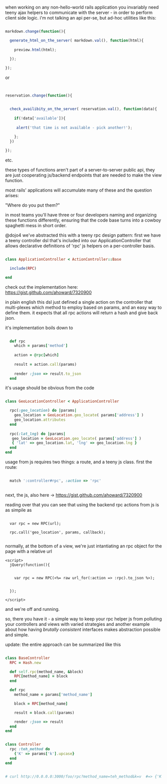 when working on any non-hello-world rails application you invariably need teeny ajax helpers to communicate with the server - in order to perform client side logic.  i'm not talking an api per-se, but ad-hoc utilities like this:


```javascript

markdown.change(function(){

  generate_html_on_the_server( markdown.val(), function(html){
  
    preview.html(html);
  
  });

});

```

or


```javascript


reservation.change(function(){


  check_availibity_on_the_server( reservation.val(), function(data){
  
    if(!data['available']){
     
     alert('that time is not available - pick another!');
     
    };
  })

});


```

etc.


these types of functions aren't part of a server-to-server public api, they are just cooperating js/backend endpoints that are needed to make the view function.

most rails' applications will accumulate many of these and the question arises:

  "Where do you put them?"
  
in most teams you'll have three or four developers naming and organizing these functions differently, ensuring that the code base turns into a cowboy spaghetti mess in short order.

@dojo4 we've abstracted this with a teeny rpc design pattern:  first we have a teeny controller dsl that's included into our ApplicationController that allows declarative definitions of 'rpc' js helpers on a per-controller basis.

```ruby

class ApplicationController < ActionController::Base

  include(RPC)

end


```

check out the implementation here: https://gist.github.com/ahoward/7320900

in plain english this dsl just defined a single action on the controller that multi-plexes which method to employ based on params, and an easy way to define them.  it expects that all rpc actions will return a hash and give back json.

it's implementation boils down to

```ruby

  def rpc
    which = params['method']
    
    action = @rpc[which]
    
    result = action.call(params)
    
    render :json => result.to_json
  end


```

it's usage should be obvious from the code


```ruby

class GeoLocationController < ApplicationController

  rpc(:geo_location) do |params|
    geo_location = GeoLocation.geo_locate( params['address'] )
    geo_location.attributes
  end
  
  rpc(:lat_lng) do |params|
   geo_location = GeoLocation.geo_locate( params['address'] )
   { 'lat' => geo_location.lat, 'lng' => geo_location.lng }
  end
end


```

usage from js requires two things: a route, and a teeny js class.  first the route:

```ruby

  match ':controller#rpc', :action => 'rpc'
  

```

next, the js, also here -> https://gist.github.com/ahoward/7320900

reading over that you can see that using the backend rpc actions from js is as simpile as


```

  var rpc = new RPC(url);

  rpc.call('geo_location', params, callback);


```

normally, at the bottom of a view, we're just intantiating an rpc object for the page with a relative url

```erb
<script>
  jQuery(function(){
 

    var rpc = new RPC(<%= raw url_for(:action => :rpc).to_json %>);
    
  
  });
  
</script>

```


and we're off and running.

so, there you have it - a simple way to keep your rpc helper js from polluting your controllers and views with varied strategies and another example about how having *brutally consistent* interfaces makes abstraction possible and simple.



update: the entire approach can be summarized like this

```ruby

class BaseController
  RPC = Hash.new

  def self.rpc(method_name, &block)
    RPC[method_name] = block
  end

  def rpc
    method_name = params['method_name']

    block = RPC[method_name]

    result = block.call(params)

    render :json => result
  end
end


class Controller
  rpc :teh_method do
    {'K' => params['k'].upcase}
  end
end


# curl http://0.0.0.0:3000/foo/rpc?method_name=teh_method&k=v  #=> {'K' : 'V'}

```


    

